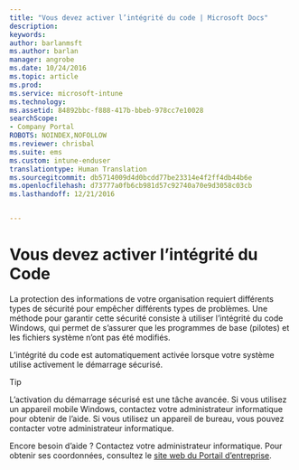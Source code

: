 ```yaml
---
title: "Vous devez activer l’intégrité du code | Microsoft Docs"
description: 
keywords: 
author: barlanmsft
ms.author: barlan
manager: angrobe
ms.date: 10/24/2016
ms.topic: article
ms.prod: 
ms.service: microsoft-intune
ms.technology: 
ms.assetid: 84892bbc-f888-417b-bbeb-978cc7e10028
searchScope:
- Company Portal
ROBOTS: NOINDEX,NOFOLLOW
ms.reviewer: chrisbal
ms.suite: ems
ms.custom: intune-enduser
translationtype: Human Translation
ms.sourcegitcommit: db5714009d4d0bcdd77be23314e4f2ff4db44b6e
ms.openlocfilehash: d73777a0fb6cb981d57c92740a70e9d3058c03cb
ms.lasthandoff: 12/21/2016


---
```


# <a name="you-need-to-enable-code-integrity"></a>Vous devez activer l’intégrité du Code

La protection des informations de votre organisation requiert différents types de sécurité pour empêcher différents types de problèmes. Une méthode pour garantir cette sécurité consiste à utiliser l’intégrité du code Windows, qui permet de s’assurer que les programmes de base (pilotes) et les fichiers système n’ont pas été modifiés.

L’intégrité du code est automatiquement activée lorsque votre système utilise activement le démarrage sécurisé.

> [!Tip]
> L’activation du démarrage sécurisé est une tâche avancée. Si vous utilisez un appareil mobile Windows, contactez votre administrateur informatique pour obtenir de l’aide. Si vous utilisez un appareil de bureau, vous pouvez contacter votre administrateur informatique.

<!--Or, see the section “To re-enable Secure Boot” on the [Disabling Secure Boot](https://msdn.microsoft.com/library/windows/hardware/dn898540(v=vs.85).aspx) page to try enabling Secure Boot yourself.-->

Encore besoin d’aide ? Contactez votre administrateur informatique. Pour obtenir ses coordonnées, consultez le [site web du Portail d’entreprise](http://portal.manage.microsoft.com).

